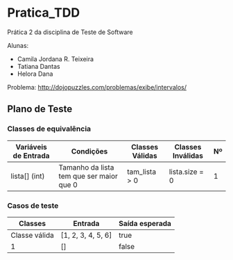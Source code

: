 # Pratica_TDD

Prática 2 da disciplina de Teste de Software 

Alunas:
- Camila Jordana R. Teixeira
- Tatiana Dantas
- Helora Dana

Problema: http://dojopuzzles.com/problemas/exibe/intervalos/

## Plano de Teste

### Classes de equivalência
| Variáveis de Entrada | Condições | Classes Válidas | Classes Inválidas | Nº
| --- | --- | --- | --- | --- |
| lista[] (int) | Tamanho da lista tem que ser maior que 0 | tam_lista > 0 | lista.size = 0 | 1 |


### Casos de teste
| Classes | Entrada | Saída esperada | 
| --- | --- | --- | 
| Classe válida | [1, 2, 3, 4, 5, 6] | true |
| 1 | [] | false |

